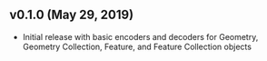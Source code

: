 ## v0.1.0 (May 29, 2019)

- Initial release with basic encoders and decoders for Geometry, Geometry Collection, Feature, and Feature Collection objects
